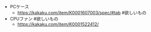 - PCケース
	- https://kakaku.com/item/K0001607003/spec/#tab #欲しいもの
- CPUファン #欲しいもの
	- https://kakaku.com/item/K0001522412/